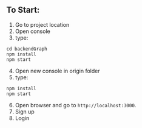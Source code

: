 ## To Start:

1. Go to project location
2. Open console
3. type: 
```
cd backendGraph
npm install
npm start
```
4. Open new console in origin folder
5. type:
```
npm install
npm start
```
6. Open browser and go to `http://localhost:3000`.
7. Sign up
8. Login
